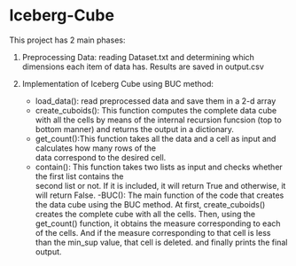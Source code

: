 # Iceberg-Cube

This project has 2 main phases:

  1) Preprocessing Data: reading Dataset.txt and determining which dimensions each item of data has. Results       are saved in output.csv
  2) Implementation of Iceberg Cube using BUC method:
     
     - load_data(): read preprocessed data and save them in a 2-d array
     - create_cuboids(): This function computes the complete data cube with all the cells by means of the            internal recursion funcsion (top to bottom manner) and returns the output in a dictionary.
     - get_count():This function takes all the data and a cell as input and calculates how many rows of the   
       data correspond to the desired cell.
     - contain(): This function takes two lists as input and checks whether the first list contains the     
       second list or not. If it is included, it will return True and otherwise, it will return False.
     -BUC(): The main function of the code that creates the data cube using the BUC method. At first,
      create_cuboids() creates the complete cube with all the cells. Then, using the get_count() function, it       obtains the measure corresponding to each of the cells. And if the measure corresponding to that 
      cell is less than the min_sup value, that cell is deleted. and finally prints the final output.
